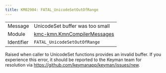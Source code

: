 ```yaml
---
title: KM02904: FATAL_UnicodeSetOutOfRange
---
```


|            |           |
|------------|---------- |
| Message    | UnicodeSet buffer was too small |
| Module     | [kmc-kmn.KmnCompilerMessages](kmc-kmn.kmncompilermessages) |
| Identifier | `FATAL_UnicodeSetOutOfRange` |

Raised when caller to UnicodeSet functions provides an invalid buffer. If
you experience this error, it should be reported to the Keyman team for
resolution via https://github.com/keymanapp/keyman/issues/new.
